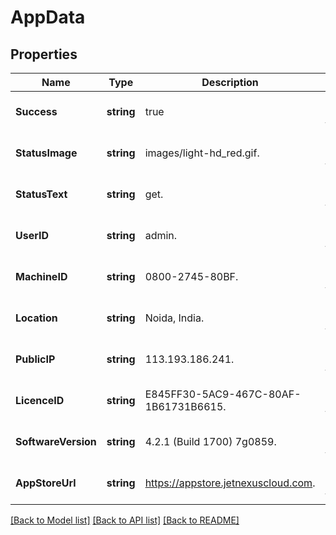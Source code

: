 # AppData

## Properties
Name | Type | Description | Notes
------------ | ------------- | ------------- | -------------
**Success** | **string** | true | [optional] [default to null]
**StatusImage** | **string** | images/light-hd_red.gif. | [optional] [default to null]
**StatusText** | **string** | get. | [optional] [default to null]
**UserID** | **string** | admin. | [optional] [default to null]
**MachineID** | **string** | 0800-2745-80BF. | [optional] [default to null]
**Location** | **string** | Noida, India. | [optional] [default to null]
**PublicIP** | **string** | 113.193.186.241. | [optional] [default to null]
**LicenceID** | **string** | E845FF30-5AC9-467C-80AF-1B61731B6615. | [optional] [default to null]
**SoftwareVersion** | **string** | 4.2.1 (Build 1700) 7g0859. | [optional] [default to null]
**AppStoreUrl** | **string** | https://appstore.jetnexuscloud.com. | [optional] [default to null]

[[Back to Model list]](../README.md#documentation-for-models) [[Back to API list]](../README.md#documentation-for-api-endpoints) [[Back to README]](../README.md)

